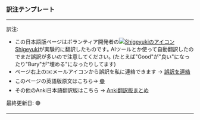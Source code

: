 

### 訳注テンプレート


----

訳注: 
* この日本語版ページはボランティア開発者の[![<img src="https://github.com/ユーザー名/リポジトリ名/raw/ブランチ名/パス/to/icon.png" style="width: 1em; height: 1em;"> Shigeyukiのアイコン](https://github.com/ユーザー名/リポジトリ名/raw/ブランチ名/パス/to/icon.png)Shigeyuki](http://patreon.com/Shigeyuki)が実験的に翻訳したものです｡ AIツールとか使って自動翻訳したのでまだ誤訳が多いので注意してください｡ (たとえば"Good"が"良い"になったり"Bury"が"埋める"になったりしてます)  
* ページ右上の✉️メールアイコンから誤訳を私に連絡できます →  [誤訳を連絡](https://forms.gle/FeBrhcgasYfYcQkZ7)
* このページの英語版原文はこちら→ [🟢](🟢)
* その他のAnki日本語翻訳版はこちら  →  [Anki翻訳版まとめ](https://shigeyukey.github.io/Anki-Manuals-jp/anki_manuals_jp.html)  

最終更新日: 🟢

----
